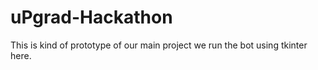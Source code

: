 # uPgrad-Hackathon
This is kind of prototype of our main project we run the bot using tkinter here.
